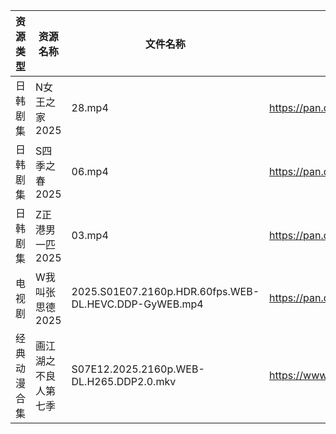 | 资源类型   | 资源名称       | 文件名称                                                  | 分享链接                                 | 更新时间                |
| ------ | ---------- | ----------------------------------------------------- | ------------------------------------ | ------------------- |
| 日韩剧集   | N女王之家2025  | 28.mp4                                                | https://pan.quark.cn/s/a85463f38f49  | 2025-06-05 16:24:53 |
| 日韩剧集   | S四季之春2025  | 06.mp4                                                | https://pan.quark.cn/s/45408e9eae1f  | 2025-06-05 01:24:53 |
| 日韩剧集   | Z正港男一匹2025 | 03.mp4                                                | https://pan.quark.cn/s/52113deba779  | 2025-06-05 10:28:07 |
| 电视剧    | W我叫张思德2025 | 2025.S01E07.2160p.HDR.60fps.WEB-DL.HEVC.DDP-GyWEB.mp4 | https://pan.quark.cn/s/7094d1f0b265  | 2025-06-05 10:26:14 |
| 经典动漫合集 | 画江湖之不良人第七季 | S07E12.2025.2160p.WEB-DL.H265.DDP2.0.mkv              | https://www.alipan.com/s/jsjXsFS7KbV | 2025-06-05 13:06:09 |
